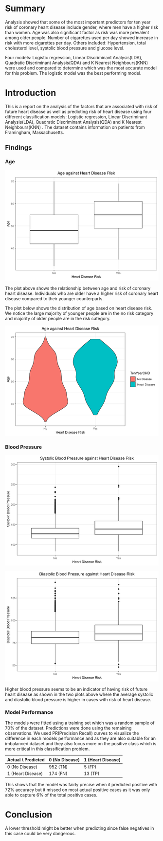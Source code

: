 # Summary
Analysis showed that some of the most important predictors for ten year risk of coronary heart disease include gender, where men have a higher risk than women. Age was also significant factor as risk was more prevalent among older people. Number of cigarettes used per day showed increase in risk with more cigarettes per day. Others included: Hypertension, total cholesterol level, systolic blood pressure and glucose level.

Four models: Logistic regression, Linear Discriminant Analysis(LDA), Quadratic Discriminant Analysis(QDA) and K Nearest Neighbours(KNN) were used and compared to determine which was the most accurate model for this problem. The logistic model was the best performing model.


# Introduction
This is a report on the analysis of the factors that are associated with risk of future heart disease as well as predicting risk of heart disease using four different classification models: Logistic regression, Linear Discriminant Analysis(LDA), Quadratic Discriminant Analysis(QDA) and K Nearest Neighbours(KNN) . The dataset contains information on patients from Framingham, Massachusetts.


## Findings
### Age
![Age against risk boxplot](images/age-v-risk-boxplot.png)

The plot above shows the relationship between age and risk of coronary heart disease. Individuals who are older have a higher risk of coronary heart disease compared to their younger counterparts.

The plot below shows the distribution of age based on heart disease risk. We notice the large majority of younger people are in the no risk category and majority of older people are in the risk category.

![Age against risk violin plot](images/age-v-risk.png)

### Blood Pressure
![Systolic Blood Pressure against risk boxplot](images/sysbp-v-tychd.png)

![Diastolic Blood Pressure against risk boxplot](images/diabp-v-tychd.png)

Higher blood pressure seems to be an indicator of having risk of future heart disease as shown in the two plots above where the average systolic and diastolic blood pressure is higher in cases with risk of heart disease. 

### Model Performance
The models were fitted using a training set which was a random sample of 70% of the dataset. Predictions were done using the remaining observations. We used PR(Precision Recall) curves to visualize the difference in each models performance and as they are also suitable for an imbalanced dataset and they also focus more on the positive class which is more critical in this classification problem.

| Actual \ Predicted | 0 (No Disease) | 1 (Heart Disease) |
|--------------------|----------------|--------------------|
| 0 (No Disease)     | 952 (TN)       | 5 (FP)             |
| 1 (Heart Disease)  | 174 (FN)       | 13 (TP)            |

This shows that the model was fairly precise when it predicted positive with 72% accuracy but it missed on most actual positive cases as it was only able to capture 6% of the total positive cases.

# Conclusion
A lower threshold might be better when predicting since false negatives in this case could be very dangerous.


